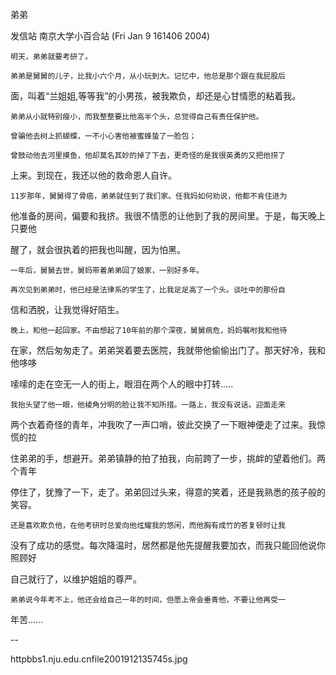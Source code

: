 弟弟

发信站 南京大学小百合站 (Fri Jan  9 161406 2004)





    明天，弟弟就要考研了。

    弟弟是舅舅的儿子，比我小六个月，从小玩到大。记忆中，他总是那个跟在我屁股后



面，叫着“兰姐姐,等等我”的小男孩，被我欺负，却还是心甘情愿的粘着我。

    弟弟从小就特别瘦小，而我整整要比他高半个头，总觉得自己有责任保护他。

    曾骗他去树上抓蝴蝶，一不小心害他被蜜蜂蛰了一脸包；

    曾鼓动他去河里摸鱼，他却莫名其妙的掉了下去，更奇怪的是我很英勇的又把他捞了



上来。到现在，我还以他的救命恩人自许。

    11岁那年，舅舅得了骨癌，弟弟就住到了我们家。任我妈如何劝说，他都不肯住进为



他准备的房间，偏要和我挤。我很不情愿的让他到了我的房间里。于是，每天晚上只要他



醒了，就会很执着的把我也叫醒，因为怕黑。

    一年后，舅舅去世，舅妈带着弟弟回了娘家，一别好多年。

    再次见到弟弟时，他已经是法律系的学生了，比我足足高了一个头。谈吐中的那份自



信和洒脱，让我觉得好陌生。

    晚上，和他一起回家。不由想起了10年前的那个深夜，舅舅病危，妈妈嘱咐我和他待



在家，然后匆匆走了。弟弟哭着要去医院，我就带他偷偷出门了。那天好冷，我和他哆哆



嗦嗦的走在空无一人的街上，眼泪在两个人的眼中打转.....

    我抬头望了他一眼，他棱角分明的脸让我不知所措。一路上，我没有说话。迎面走来



两个衣着奇怪的青年，冲我吹了一声口哨，彼此交换了一下眼神便走了过来。我惊慌的拉



住弟弟的手，想避开。弟弟镇静的拍了拍我，向前跨了一步，挑衅的望着他们。两个青年



停住了，犹豫了一下，走了。弟弟回过头来，得意的笑着，还是我熟悉的孩子般的笑容。





    还是喜欢欺负他，在他考研时总爱向他炫耀我的悠闲，而他胸有成竹的答复顿时让我



没有了成功的感觉。每次降温时，居然都是他先提醒我要加衣，而我只能回他说你照顾好



自己就行了，以维护姐姐的尊严。

    弟弟说今年考不上，他还会给自己一年的时间，但愿上帝会垂青他，不要让他再受一



年苦......





--



 httpbbs1.nju.edu.cnfile2001912135745s.jpg 

